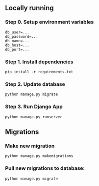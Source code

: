 ## Locally running

### Step 0. Setup environment variables 
```
db_user=...
db_password=...
db_name=...
db_host=...
db_port=...
```

### Step 1. Install dependencies
```shell
pip install -r requirements.txt
```


### Step 2. Update database
```shell
python manage.py migrate
```

### Step 3. Run Django App
```shell
python manage.py runserver
```

## Migrations

### Make new migration
```shell
python manage.py makemigrations
```

### Pull new migrations to database:
```shell
python manage.py migrate
```
